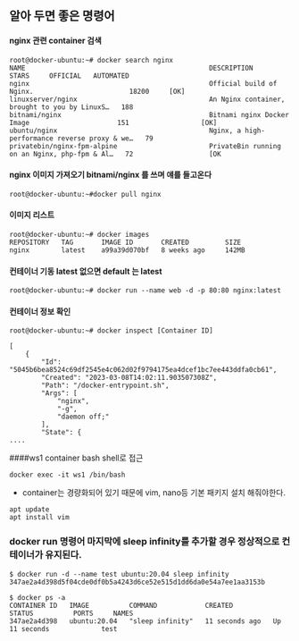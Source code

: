 ## 알아 두면 좋은 명령어


#### nginx 관련 container 검색

```
root@docker-ubuntu:~# docker search nginx
NAME                                              DESCRIPTION                                     STARS     OFFICIAL   AUTOMATED
nginx                                             Official build of Nginx.                        18200     [OK]       
linuxserver/nginx                                 An Nginx container, brought to you by LinuxS…   188                  
bitnami/nginx                                     Bitnami nginx Docker Image                      151                  [OK]
ubuntu/nginx                                      Nginx, a high-performance reverse proxy & we…   79                   
privatebin/nginx-fpm-alpine                       PrivateBin running on an Nginx, php-fpm & Al…   72                   [OK
```

#### nginx 이미지 가져오기  bitnami/nginx 를 쓰며 얘를 들고온다

```
root@docker-ubuntu:~#docker pull nginx
```

#### 이미지 리스트

```
root@docker-ubuntu:~# docker images
REPOSITORY   TAG       IMAGE ID       CREATED         SIZE
nginx        latest    a99a39d070bf   8 weeks ago     142MB
```

#### 컨테이너 기동 latest 없으면 default 는 latest
```
root@docker-ubuntu:~# docker run --name web -d -p 80:80 nginx:latest
```

#### 컨테이너 정보 확인

```
root@docker-ubuntu:~# docker inspect [Container ID]

[
    {
        "Id": "5045b6bea8524c69df2545e4c062d02f9794175ea4dcef1bc7ee443ddfa0cb61",
        "Created": "2023-03-08T14:02:11.903507308Z",
        "Path": "/docker-entrypoint.sh",
        "Args": [
            "nginx",
            "-g",
            "daemon off;"
        ],
        "State": {
....
```



####ws1 container bash shell로 접근

```
docker exec -it ws1 /bin/bash
```

- container는 경량화되어 있기 때문에 vim, nano등 기본 패키지 설치 해줘야한다.

```
apt update
apt install vim
```

### docker run 명령어 마지막에 sleep infinity를 추가할 경우 정상적으로 컨테이너가 유지된다.

```
$ docker run -d --name test ubuntu:20.04 sleep infinity
347ae2a4d398d5f04cde0df0b5a4243d6ce52e515d1dd6da0e54a7ee1aa3153b

$ docker ps -a
CONTAINER ID   IMAGE          COMMAND            CREATED          STATUS          PORTS     NAMES
347ae2a4d398   ubuntu:20.04   "sleep infinity"   11 seconds ago   Up 11 seconds             test
```
